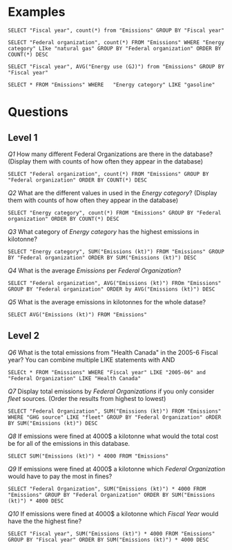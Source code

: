 
# Examples


``SELECT "Fiscal year", count(*) from "Emissions" GROUP BY "Fiscal year"``

``SELECT "Federal organization", count(*) FROM "Emissions" WHERE "Energy category" LIke "natural gas" GROUP BY "Federal organization" ORDER BY COUNT(*) DESC``

``SELECT "Fiscal year", AVG("Energy use (GJ)") from "Emissions" GROUP BY "Fiscal year"``

``SELECT * FROM "Emissions" WHERE	"Energy category" LIKE "gasoline"``

# Questions

## Level 1

*Q1*
How many different Federal Organizations are there in the database? (Display them with counts of how often they appear in the database)

``SELECT "Federal organization", count(*) FROM "Emissions" GROUP BY "Federal organization" ORDER BY COUNT(*) DESC``

*Q2*
What are the different values in used in the *Energy category*? (Display them with counts of how often they appear in the database)

``SELECT "Energy category", count(*) FROM "Emissions" GROUP BY "Federal organization" ORDER BY COUNT(*) DESC``

*Q3*
What category of *Energy category* has the highest emissions in kilotonne?

``SELECT "Energy category", SUM("Emissions (kt)") FROM "Emissions" GROUP BY "Federal organization" ORDER BY SUM("Emissions (kt)") DESC``

*Q4*
What is the average *Emissions* per *Federal Organization*?

``SELECT "Federal organization", AVG("Emissions (kt)") FROm "Emissions" GROUP BY "Federal organization" ORDER by AVG("Emissions (kt)") DESC``

*Q5*
What is the average emissions in kilotonnes for the whole datase?

``SELECT AVG("Emissions (kt)") FROM "Emissions"``

## Level 2

*Q6*
What is the total emissions from "Health Canada" in the 2005-6 Fiscal year? You can combine multiple LIKE statements with AND

``SELECt * FROM "Emissions" WHERE "Fiscal year" LIKE "2005-06" and "Federal Organization" LIKE "Health Canada"``

*Q7*
Display total emissions by *Federal Organizations* if you only consider *fleet* sources. (Order the results from highest to lowest)

``SELECT "Federal Organization", SUM("Emissions (kt)") FROM "Emissions" WHERE "GHG source" LIKE "fleet" GROUP BY "Federal Organization" oRDER BY SUM("Emissions (kt)") DESC``

*Q8*
If emissions were fined at 4000\$ a kilotonne what would the total cost be for all of the emissions in this database.

``SELECT SUM("Emissions (kt)") * 4000 FROM "Emissions"``

*Q9*
If emissions were fined at 4000\$ a kilotonne which *Federal Organization* would have to pay the most in fines?

``SELECT "Federal Organization", SUM("Emissions (kt)") * 4000 FROM "Emissions" GROUP BY "Federal Organization" ORDER BY SUM("Emissions (kt)") * 4000 DESC``

*Q10*
If emissions were fined at 4000\$ a kilotonne which *Fiscal Year* would have the the highest fine?

``SELECT "Fiscal year", SUM("Emissions (kt)") * 4000 FROM "Emissions" GROUP BY "Fiscal year" ORDER BY SUM("Emissions (kt)") * 4000 DESC``

